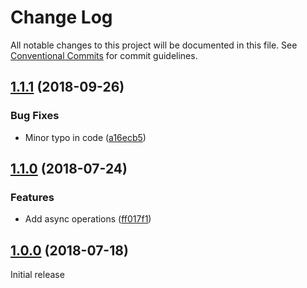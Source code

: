 # Change Log

All notable changes to this project will be documented in this file.
See [Conventional Commits](https://conventionalcommits.org) for commit guidelines.

<a name="1.1.1"></a>
## [1.1.1](https://github.com/samwise-tech/core/compare/@samwise-tech/redux@1.1.0...@samwise-tech/redux@1.1.1) (2018-09-26)


### Bug Fixes

* Minor typo in code ([a16ecb5](https://github.com/samwise-tech/core/commit/a16ecb5))




<a name="1.1.0"></a>
## [1.1.0](https://github.com/samwise-tech/core/compare/@samwise-tech/redux@1.0.0...@samwise-tech/redux@1.1.0) (2018-07-24)


### Features

* Add async operations ([ff017f1](https://github.com/samwise-tech/core/commit/ff017f1))


<a name="1.0.0"></a>
## [1.0.0](https://github.com/samwise-tech/core/compare/@samwise-tech/redux@0.1.1...@samwise-tech/redux@1.0.0) (2018-07-18)

Initial release
